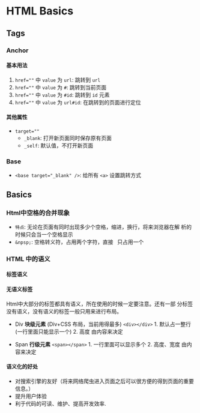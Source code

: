 # HTML Basics #

## Tags ##

### Anchor <a href=""></a> ###

#### 基本用法 ####

1. `href=""` 中 `value` 为 `url`: 跳转到 `url`
2. `href=""` 中 `value` 为 `#`: 跳转到当前页面
3. `href=""` 中 `value` 为 `#id`: 跳转到 `id` 元素
4. `href=""` 中 `value` 为 `url#id`: 在跳转到的页面进行定位

#### 其他属性 ####

- `target=""`
    - `_blank`: 打开新页面同时保存原有页面
    - `_self`: 默认值，不打开新页面

### Base <base /> ###

- `<base target="_blank" />`: 给所有 `<a>` 设置跳转方式

## Basics ##

### Html中空格的合并现象 ###

- `特点`: 无论在页面有同时出现多少个空格，缩进，换行，将来浏览器在解
  析的时候只会当一个空格显示
- `&npsp;`: 空格转义符，占用两个字符，直接` ` 只占用一个

### HTML 中的语义 ###

#### 标签语义 ####




#### 无语义标签 ####

Html中大部分的标签都具有语义，所在使用的时候一定要注意。还有一部
分标签没有语义，没有语义的标签一般只用来进行布局。

- Div **块级元素** (Div+CSS 布局，当前用得最多)
  `<div></div>`
      1. 默认占一整行(一行里面只能显示一个)
      2. 高度 由内容来决定

- Span **行级元素**
  `<span></span>`
      1. 一行里面可以显示多个
      2. 高度、宽度 由内容来决定

#### 语义化的好处 ####

- 对搜索引擎的友好（将来网络爬虫进入页面之后可以很方便的得到页面的重要信息。）
- 提升用户体验
- 利于代码的可读、维护、提高开发效率.




